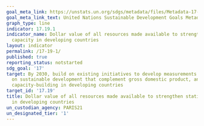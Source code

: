 ```yaml
---
goal_meta_link: https://unstats.un.org/sdgs/metadata/files/Metadata-17-19-01.pdf
goal_meta_link_text: United Nations Sustainable Development Goals Metadata (pdf 468kB)
graph_type: line
indicator: 17.19.1
indicator_name: Dollar value of all resources made available to strengthen statistical
  capacity in developing countries
layout: indicator
permalink: /17-19-1/
published: true
reporting_status: notstarted
sdg_goal: '17'
target: By 2030, build on existing initiatives to develop measurements of progress
  on sustainable development that complement gross domestic product, and support statistical
  capacity-building in developing countries
target_id: '17.19'
title: Dollar value of all resources made available to strengthen statistical capacity
  in developing countries
un_custodian_agency: PARIS21
un_designated_tier: '1'
---
```

